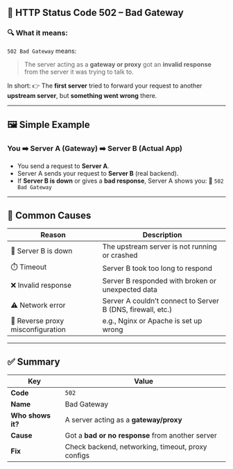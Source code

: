 ## 🔢 **HTTP Status Code 502 – Bad Gateway**

### 🔍 What it means:

`502 Bad Gateway` means:

> The server acting as a **gateway or proxy** got an **invalid response** from the server it was trying to talk to.

In short:
👉 The **first server** tried to forward your request to another **upstream server**, but **something went wrong** there.

---

## 🖼️ Simple Example

### You ➡️ Server A (Gateway) ➡️ Server B (Actual App)

* You send a request to **Server A**.
* Server A sends your request to **Server B** (real backend).
* If **Server B is down** or gives a **bad response**, Server A shows you:
  🔴 `502 Bad Gateway`

---

## 💬 Common Causes

| Reason                            | Description                                                 |
| --------------------------------- | ----------------------------------------------------------- |
| 🔌 Server B is down               | The upstream server is not running or crashed               |
| ⏱️ Timeout                        | Server B took too long to respond                           |
| ❌ Invalid response                | Server B responded with broken or unexpected data           |
| ⚠️ Network error                  | Server A couldn’t connect to Server B (DNS, firewall, etc.) |
| 🔄 Reverse proxy misconfiguration | e.g., Nginx or Apache is set up wrong                       |

---

## ✅ Summary

| Key               | Value                                             |
| ----------------- | ------------------------------------------------- |
| **Code**          | `502`                                             |
| **Name**          | Bad Gateway                                       |
| **Who shows it?** | A server acting as a **gateway/proxy**            |
| **Cause**         | Got a **bad or no response** from another server  |
| **Fix**           | Check backend, networking, timeout, proxy configs |

